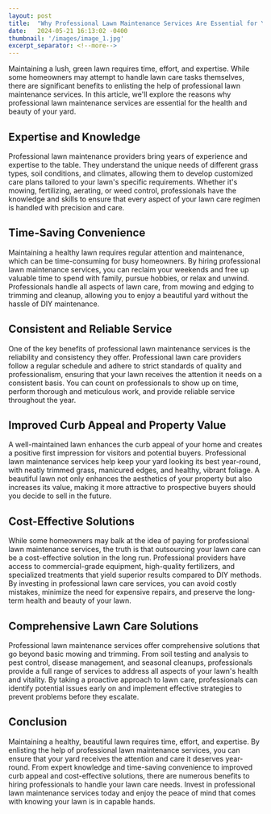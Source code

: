 ```yaml
---
layout: post
title:  "Why Professional Lawn Maintenance Services Are Essential for Your Yard's Health"
date:   2024-05-21 16:13:02 -0400
thumbnail: '/images/image_1.jpg'
excerpt_separator: <!--more-->
---
```

Maintaining a lush, green lawn requires time, effort, and expertise. <!--more-->While some homeowners may attempt to handle lawn care tasks themselves, there are significant benefits to enlisting the help of professional lawn maintenance services. In this article, we'll explore the reasons why professional lawn maintenance services are essential for the health and beauty of your yard.

## Expertise and Knowledge
Professional lawn maintenance providers bring years of experience and expertise to the table. They understand the unique needs of different grass types, soil conditions, and climates, allowing them to develop customized care plans tailored to your lawn's specific requirements. Whether it's mowing, fertilizing, aerating, or weed control, professionals have the knowledge and skills to ensure that every aspect of your lawn care regimen is handled with precision and care.

## Time-Saving Convenience
Maintaining a healthy lawn requires regular attention and maintenance, which can be time-consuming for busy homeowners. By hiring professional lawn maintenance services, you can reclaim your weekends and free up valuable time to spend with family, pursue hobbies, or relax and unwind. Professionals handle all aspects of lawn care, from mowing and edging to trimming and cleanup, allowing you to enjoy a beautiful yard without the hassle of DIY maintenance.

## Consistent and Reliable Service
One of the key benefits of professional lawn maintenance services is the reliability and consistency they offer. Professional lawn care providers follow a regular schedule and adhere to strict standards of quality and professionalism, ensuring that your lawn receives the attention it needs on a consistent basis. You can count on professionals to show up on time, perform thorough and meticulous work, and provide reliable service throughout the year.

## Improved Curb Appeal and Property Value
A well-maintained lawn enhances the curb appeal of your home and creates a positive first impression for visitors and potential buyers. Professional lawn maintenance services help keep your yard looking its best year-round, with neatly trimmed grass, manicured edges, and healthy, vibrant foliage. A beautiful lawn not only enhances the aesthetics of your property but also increases its value, making it more attractive to prospective buyers should you decide to sell in the future.

## Cost-Effective Solutions
While some homeowners may balk at the idea of paying for professional lawn maintenance services, the truth is that outsourcing your lawn care can be a cost-effective solution in the long run. Professional providers have access to commercial-grade equipment, high-quality fertilizers, and specialized treatments that yield superior results compared to DIY methods. By investing in professional lawn care services, you can avoid costly mistakes, minimize the need for expensive repairs, and preserve the long-term health and beauty of your lawn.

## Comprehensive Lawn Care Solutions
Professional lawn maintenance services offer comprehensive solutions that go beyond basic mowing and trimming. From soil testing and analysis to pest control, disease management, and seasonal cleanups, professionals provide a full range of services to address all aspects of your lawn's health and vitality. By taking a proactive approach to lawn care, professionals can identify potential issues early on and implement effective strategies to prevent problems before they escalate.

## Conclusion
Maintaining a healthy, beautiful lawn requires time, effort, and expertise. By enlisting the help of professional lawn maintenance services, you can ensure that your yard receives the attention and care it deserves year-round. From expert knowledge and time-saving convenience to improved curb appeal and cost-effective solutions, there are numerous benefits to hiring professionals to handle your lawn care needs. Invest in professional lawn maintenance services today and enjoy the peace of mind that comes with knowing your lawn is in capable hands.

